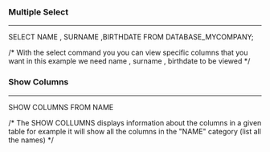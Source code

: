 ### Multiple Select
------------------
SELECT NAME , SURNAME ,BIRTHDATE
FROM DATABASE_MYCOMPANY;

/* With the select command you you can view specific columns that you want in this example we need name , surname , birthdate to be viewed */


### Show Columns
-----------------
SHOW COLUMNS FROM NAME

/* The SHOW COLLUMNS displays information about the columns in a given table for example it will show all the columns in the "NAME" category (list all the names) */
